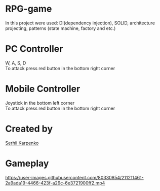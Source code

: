 # RPG-game
In this project were used: DI(dependency injection), SOLID, architecture projecting, patterns (state machine, factory and etc.)

# PC Controller
W, A, S, D <br>
To attack press red button in the bottom right corner

# Mobile Controller
Joystick in the bottom left corner <br>
To attack press red button in the bottom right corner

# Created by
[Serhii Karpenko](https://github.com/SerhiiKarpenko)


# Gameplay
https://user-images.githubusercontent.com/80330854/211211461-2a9ada19-4466-423f-a29c-6e3721900ff2.mp4

